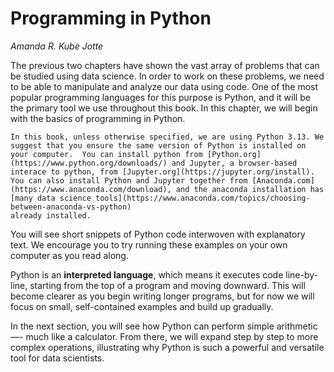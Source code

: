 # Programming in Python
*Amanda R. Kube Jotte*

The previous two chapters have shown the vast array of problems that can be studied using data science. In order to work on these problems, we need to be able to manipulate and analyze our data using code. One of the most popular programming languages for this purpose is Python, and it will be the primary tool we use throughout this book. In this chapter, we will begin with the basics of programming in Python.

```{note}
In this book, unless otherwise specified, we are using Python 3.13. We suggest that you ensure the same version of Python is installed on your computer.  You can install python from [Python.org](https://www.python.org/downloads/) and Jupyter, a browser-based interace to python, from [Jupyter.org](https://jupyter.org/install).  You can also install Python and Jupyter together from [Anaconda.com](https://www.anaconda.com/download), and the anaconda installation has 
[many data science tools](https://www.anaconda.com/topics/choosing-between-anaconda-vs-python) 
already installed.   
```

You will see short snippets of Python code interwoven with explanatory text. We encourage you to try running these examples on your own computer as you read along.

Python is an **interpreted language**, which means it executes code line-by-line, starting from the top of a program and moving downward. This will become clearer as you begin writing longer programs, but for now we will focus on small, self-contained examples and build up gradually.

In the next section, you will see how Python can perform simple arithmetic —- much like a calculator. From there, we will expand step by step to more complex operations, illustrating why Python is such a powerful and versatile tool for data scientists.
